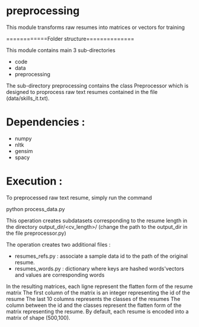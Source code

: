 # preprocessing
This module transforms raw resumes into matrices or vectors for training


============Folder structure==============

This module contains main 3 sub-directories
- code
- data
- preprocessing

The sub-directory preprocessing contains the class Preprocessor which is designed to 
proprocess raw text resumes contained in the file (data/skills_it.txt). 

# Dependencies :
- numpy
- nltk
- gensim
- spacy

# Execution :
To preprocessed raw text resume, simply run the command 

python process_data.py

This operation creates subdatasets corresponding to the resume length in the directory output_dir/<cv_length>/ (change the path to the output_dir in the file preprocessor.py)

The operation creates two additional files :
   - resumes_refs.py : associate a sample data id to the path of the original resume.
   - resumes_words.py : dictionary where keys are hashed words'vectors and values are corresponding words


In the resulting matrices, each ligne represent the flatten form of the resume matrix
The first column of the matrix is an integer representing the id of the resume
The last 10 columns represents the classes of the resumes
The column between the id and the classes represent the flatten form of the matrix representing the resume.
By default, each resume is encoded into a matrix of shape (500,100).
